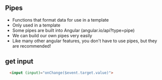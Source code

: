 ## Pipes
- Functions that format data for use in a template
- Only used in a template
- Some pipes are built into Angular (angular.io/api?type=pipe)
- We can build our own pipes very easily
- Like many other angular features, you don't have to use pipes, but they are recommended!


## get input
```html
  <input (input)="onChange($event.target.value)">
```
